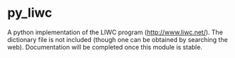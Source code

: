 py_liwc
=======

A python implementation of the LIWC program (http://www.liwc.net/). 
The dictionary file is not included (though one can be obtained by searching the web). 
Documentation will be completed once this module is stable. 
